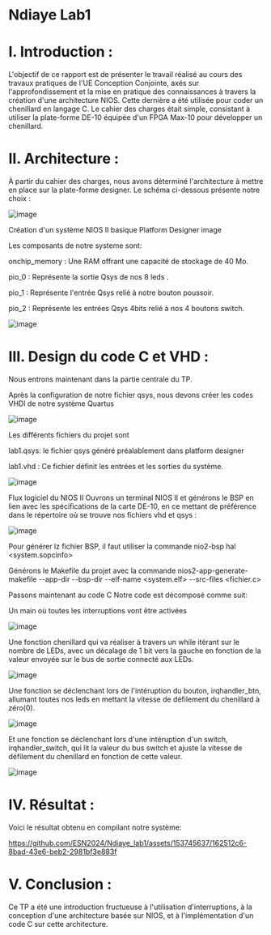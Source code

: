 # Ndiaye Lab1

# I. Introduction :
L'objectif de ce rapport est de présenter le travail réalisé au cours des travaux pratiques de l'UE Conception Conjointe, axés sur l'approfondissement et la mise en pratique des connaissances à travers la création d'une architecture NIOS. Cette dernière a été utilisée pour coder un chenillard en langage C. Le cahier des charges était simple, consistant à utiliser la plate-forme DE-10 équipée d'un FPGA Max-10 pour développer un chenillard.

# II. Architecture :
À partir du cahier des charges, nous avons déterminé l'architecture à mettre en place sur la plate-forme designer. Le schéma ci-dessous présente notre choix :

![image](https://github.com/ESN2024/Ndiaye_lab1/assets/153745637/98a01b16-ed75-43b0-ab58-5191b9e7ffd8)


Création d'un système NIOS II basique Platform Designer image

Les composants de notre systeme sont:

onchip_memory : Une RAM offrant une capacité de stockage de 40 Mo.

pio_0 : Représente la sortie Qsys de nos 8 leds .

pio_1 : Représente l'entrée Qsys relié à notre bouton poussoir.

pio_2 : Représente les entrées Qsys 4bits relié à nos 4 boutons switch.

![image](https://github.com/ESN2024/Ndiaye_lab1/assets/153745637/c2ae9d63-edcc-4468-be39-abc6bf806272)

# III. Design du code C et VHD :
Nous entrons maintenant dans la partie centrale du TP.

Après la configuration de notre fichier qsys, nous devons créer les codes VHDl de notre système Quartus

![image](https://github.com/ESN2024/Ndiaye_lab1/assets/153745637/678b45e1-2ce1-4080-afc1-1aba3f9b0a9f)

Les différents fichiers du projet sont

lab1.qsys: le fichier qsys généré préalablement dans platform designer

lab1.vhd : Ce fichier définit les entrées et les sorties du système.

![image](https://github.com/ESN2024/Ndiaye_lab1/assets/153745637/e719de61-b7db-4a61-9b45-d34d808818ed)


Flux logiciel du NIOS II Ouvrons un terminal NIOS II et générons le BSP en lien avec les spécifications de la carte DE-10, en ce mettant de préférence dans le répertoire où se trouve nos fichiers vhd et qsys :

![image](https://github.com/ESN2024/Ndiaye_lab1/assets/153745637/1e2b5d4a-5029-4c0c-8975-bf8b7a1be62c)


Pour générer lz fichier BSP, il faut utiliser la commande nio2-bsp hal <system.sopcinfo>

Générons le Makefile du projet avec la commande nios2-app-generate-makefile --app-dir --bsp-dir --elf-name <system.elf> --src-files <fichier.c>

Passons maintenant au code C
Notre code est décomposé comme suit:

Un main où toutes les interruptions vont être activées

![image](https://github.com/ESN2024/Ndiaye_lab1/assets/153745637/7bd27ab9-51b1-4654-a2b1-5d3d425e5d74)

Une fonction chenillard qui va réaliser à travers un while itérant sur le nombre de LEDs, avec un décalage de 1 bit vers la gauche en fonction de la valeur envoyée sur le bus de sortie connecté aux LEDs.

![image](https://github.com/ESN2024/Ndiaye_lab1/assets/153745637/73119e02-1309-4d3a-a546-8fac095e1ed1)

Une fonction se déclenchant lors de l'intéruption du bouton, irqhandler_btn, allumant toutes nos leds en mettant la vitesse de défilement du chenillard à zéro(0).

![image](https://github.com/ESN2024/Ndiaye_lab1/assets/153745637/ac63991b-ea02-48f7-a30c-435588c5d80d)

Et une fonction se déclenchant lors d'une intéruption d'un switch, irqhandler_switch, qui lit la valeur du bus switch et ajuste la vitesse de défilement du chenillard en fonction de cette valeur.

![image](https://github.com/ESN2024/Ndiaye_lab1/assets/153745637/c891a44a-af3c-4056-8679-97f467041af3)

# IV. Résultat :
Voici le résultat obtenu en compilant notre système:

https://github.com/ESN2024/Ndiaye_lab1/assets/153745637/162512c6-8bad-43e6-beb2-2981bf3e883f


# V. Conclusion :
Ce TP a été une introduction fructueuse à l'utilisation d'interruptions, à la conception d'une architecture basée sur NIOS, et à l'implémentation d'un code C sur cette architecture. 
